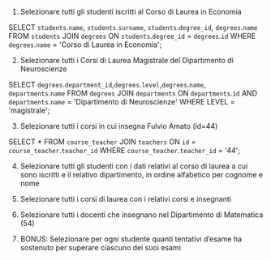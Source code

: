 1. Selezionare tutti gli studenti iscritti al Corso di Laurea in Economia

SELECT `students`.`name`, `students`.`surname`, `students`.`degree_id`, `degrees`.`name`
FROM `students` 
JOIN `degrees` ON `students`.`degree_id` = `degrees`.`id` 
WHERE `degrees`.`name` = 'Corso di Laurea in Economia';




2. Selezionare tutti i Corsi di Laurea Magistrale del Dipartimento di Neuroscienze

SELECT `degrees`.`department_id`,`degrees`.`level`,`degrees`.`name`, `departments`.`name`
FROM `degrees`
JOIN `departments` ON `departments`.`id`
AND `departments`.`name` = 'Dipartimento di Neuroscienze'
WHERE LEVEL = 'magistrale';


3. Selezionare tutti i corsi in cui insegna Fulvio Amato (id=44)

SELECT *
FROM `course_teacher` 
JOIN `teachers` ON `id` = `course_teacher`.`teacher_id` 
WHERE `course_teacher`.`teacher_id` = '44';


4. Selezionare tutti gli studenti con i dati relativi al corso di laurea a cui sono iscritti e il
relativo dipartimento, in ordine alfabetico per cognome e nome


5. Selezionare tutti i corsi di laurea con i relativi corsi e insegnanti


6. Selezionare tutti i docenti che insegnano nel Dipartimento di Matematica (54)


7. BONUS: Selezionare per ogni studente quanti tentativi d’esame ha sostenuto per superare ciascuno dei suoi esami